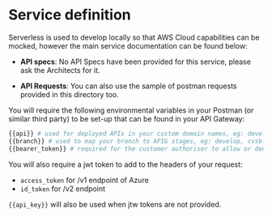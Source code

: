 # Service definition

Serverless is used to develop locally so that AWS Cloud capabilities can be mocked, however the main service documentation can be found below:

- **API specs**: No API Specs have been provided for this service, please ask the Architects for it.

- **API Requests**: You can also use the sample of postman requests provided in this directory too.

You will require the following environmental variables in your Postman (or similar third party) to be set-up that can be found in your API Gateway:

```sh
{{api}} # used for deployed APIs in your custom domain names, eg: develop, integration, etc..
{{branch}} # used to map your branch to APIG stages, eg: develop, cvsb-1234
{{bearer_token}} # required for the customer authoriser to allow or deny lambda invocations based on roles and resources
```

You will also require a jwt token to add to the headers of your request:

- `access_token` for /v1 endpoint of Azure
- `id_token` for /v2 endpoint


`{{api_key}}` will also be used when jtw tokens are not provided.
